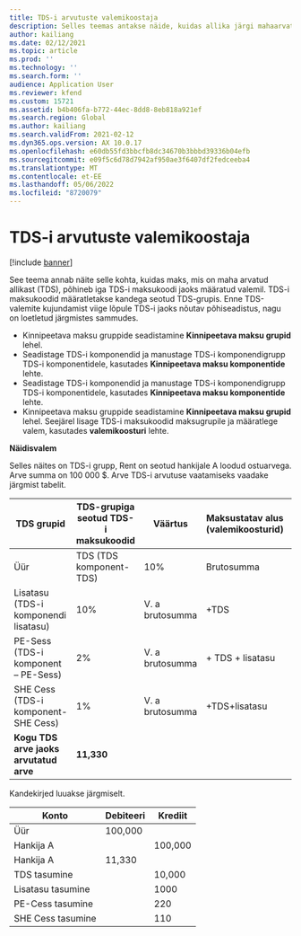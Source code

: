 ```yaml
---
title: TDS-i arvutuste valemikoostaja
description: Selles teemas antakse näide, kuidas allika järgi mahaarvatud maks (TDS) arvutatakse kandega seotud TDS-i grupis iga TDS-i maksukoodi jaoks määratud valemi alusel.
author: kailiang
ms.date: 02/12/2021
ms.topic: article
ms.prod: ''
ms.technology: ''
ms.search.form: ''
audience: Application User
ms.reviewer: kfend
ms.custom: 15721
ms.assetid: b4b406fa-b772-44ec-8dd8-8eb818a921ef
ms.search.region: Global
ms.author: kailiang
ms.search.validFrom: 2021-02-12
ms.dyn365.ops.version: AX 10.0.17
ms.openlocfilehash: e60db55fd3bbcfb8dc34670b3bbbd39336b04efb
ms.sourcegitcommit: e09f5c6d78d7942af950ae3f6407df2fedceeba4
ms.translationtype: MT
ms.contentlocale: et-EE
ms.lasthandoff: 05/06/2022
ms.locfileid: "8720079"
---
```

# <a name="formula-designer-for-tds-calculations"></a>TDS-i arvutuste valemikoostaja

[!include [banner](../includes/banner.md)]

See teema annab näite selle kohta, kuidas maks, mis on maha arvatud allikast (TDS), põhineb iga TDS-i maksukoodi jaoks määratud valemil. TDS-i maksukoodid määratletakse kandega seotud TDS-grupis. Enne TDS-valemite kujundamist viige lõpule TDS-i jaoks nõutav põhiseadistus, nagu on loetletud järgmistes sammudes. 

- Kinnipeetava maksu gruppide seadistamine **Kinnipeetava maksu grupid** lehel. 
- Seadistage TDS-i komponendid ja manustage TDS-i komponendigrupp TDS-i komponentidele, kasutades **Kinnipeetava maksu komponentide** lehte. 
- Seadistage TDS-i komponendid ja manustage TDS-i komponendigrupp TDS-i komponentidele, kasutades **Kinnipeetava maksu komponentide** lehte. 
- Kinnipeetava maksu gruppide seadistamine **Kinnipeetava maksu grupid** lehel. Seejärel lisage TDS-i maksukoodid maksugrupile ja määratlege valem, kasutades **valemikoosturi** lehte. 

**Näidisvalem**

Selles näites on TDS-i grupp, Rent on seotud hankijale A loodud ostuarvega. Arve summa on 100 000 $. Arve TDS-i arvutuse vaatamiseks vaadake järgmist tabelit.

| TDS grupid                                                   | TDS-grupiga seotud TDS-i maksukoodid | Väärtus              | Maksustatav alus (valemikoosturid) | Arvutusavaldis (valemi kujundaja) | Baassumma | Arvutatud TDS-summa |
| ------------------------------------------------------------ | --------------------------------------- | ------------------ | --------------------------------- | :----------------------------------------: | ----------- | --------------------- |
| Üür                                                         | TDS (TDS komponent-TDS)                | 10%                | Brutosumma                      |                                            | 100,000      | 10,000                 |
| Lisatasu (TDS-i komponendi lisatasu)                         | 10%                                     | V. a brutosumma | +TDS                              |                   10000                    | 1000        |                       |
| PE-Sess (TDS-i komponent – PE-Sess)                            | 2%                                      | V. a brutosumma | + TDS + lisatasu                    |                   11000                    | 220         |                       |
| SHE Cess (TDS-i komponent- SHE Cess)                          | 1%                                      | V. a brutosumma | +TDS+lisatasu                    |                   11000                    | 110         |                       |
| **Kogu** **TDS** **arve** **jaoks** **arvutatud** **arve** | **11,330**                               |                    |                                   |                                            |             |                       |

Kandekirjed luuakse järgmiselt.

| Konto           | Debiteeri  | Krediit |
| ----------------- | ------ | ------ |
| Üür              | 100,000 |        |
| Hankija A          |        | 100,000 |
| Hankija A          | 11,330  |        |
| TDS tasumine       |        | 10,000  |
| Lisatasu tasumine |        | 1000   |
| PE-Cess tasumine   |        | 220    |
| SHE Cess tasumine  |        | 110    |
